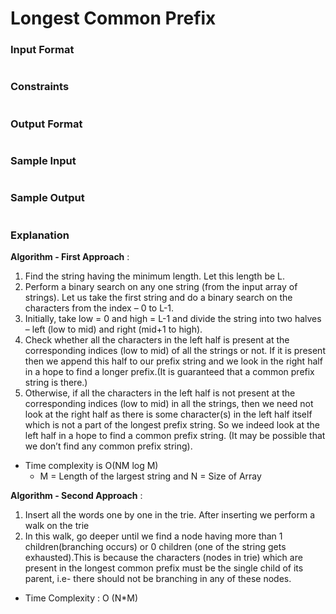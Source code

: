 # Longest Common Prefix

### Input Format

```

```

### Constraints

```

```

### Output Format

```

```

### Sample Input

```

```

### Sample Output

```

```

### Explanation

**Algorithm - First Approach** :

1. Find the string having the minimum length. Let this length be L.
2. Perform a binary search on any one string (from the input array of strings). Let us take the first string and do a binary search on the characters from the index – 0 to L-1.
3. Initially, take low = 0 and high = L-1 and divide the string into two halves – left (low to mid) and right (mid+1 to high).
4. Check whether all the characters in the left half is present at the corresponding indices (low to mid) of all the strings or not. If it is present then we append this half to our prefix string and we look in the right half in a hope to find a longer prefix.(It is guaranteed that a common prefix string is there.)
5. Otherwise, if all the characters in the left half is not present at the corresponding indices (low to mid) in all the strings, then we need not look at the right half as there is some character(s) in the left half itself which is not a part of the longest prefix string. So we indeed look at the left half in a hope to find a common prefix string. (It may be possible that we don’t find any common prefix string).

- Time complexity is O(NM log M)
  - M = Length of the largest string and N = Size of Array

**Algorithm - Second Approach** :

1. Insert all the words one by one in the trie. After inserting we perform a walk on the trie
2. In this walk, go deeper until we find a node having more than 1 children(branching occurs) or 0 children (one of the string gets exhausted).This is because the characters (nodes in trie) which are present in the longest common prefix must be the single child of its parent, i.e- there should not be branching in any of these nodes.

- Time Complexity : O (N\*M)
